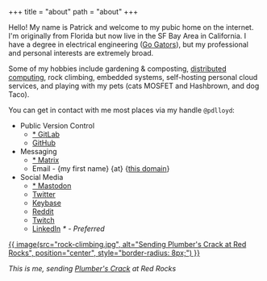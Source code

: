 +++
title = "about"
path = "about"
+++

Hello! My name is Patrick and welcome to my pubic home on the internet. I'm originally from Florida but now live in the SF Bay Area in California. I have a degree in electrical engineering ([Go Gators](https://www.ece.ufl.edu/)), but my professional and personal interests are extremely broad.

Some of my hobbies include gardening & composting, [distributed computing](https://clusterfights.com/), rock climbing, embedded systems, self-hosting personal cloud services, and playing with my pets (cats MOSFET and Hashbrown, and dog Taco). 

You can get in contact with me most places via my handle `@pdlloyd`:
- Public Version Control
  - [* GitLab](https://gitlab.com/pdlloyd/)
  - [GitHub](https://github.com/pdlloyd/)
- Messaging
  - [* Matrix](https://matrix.to/#/%40pdlloyd%3Amatrix.org)
  - Email - {my first name} {at} {[this domain](/)}
- Social Media
  - [* Mastodon](https://mastodon.social/web/@pdlloyd)
  - [Twitter](https://twitter.com/pdlloyd)
  - [Keybase](https://keybase.io/pdlloyd)
  - [Reddit](https://www.reddit.com/user/pdlloyd)
  - [Twitch](https://www.twitch.tv/pdlloyd)
  - [LinkedIn](https://www.linkedin.com/in/p-d-lloyd/)
_* - Preferred_

<a href="https://www.mountainproject.com/area/105959392/plumbers-crack">
{{ image(src="rock-climbing.jpg", alt="Sending Plumber's Crack at Red Rocks",
         position="center", style="border-radius: 8px;") }}
</a>

_This is me, sending [Plumber's Crack](https://www.mountainproject.com/area/105959392/plumbers-crack) at Red Rocks_